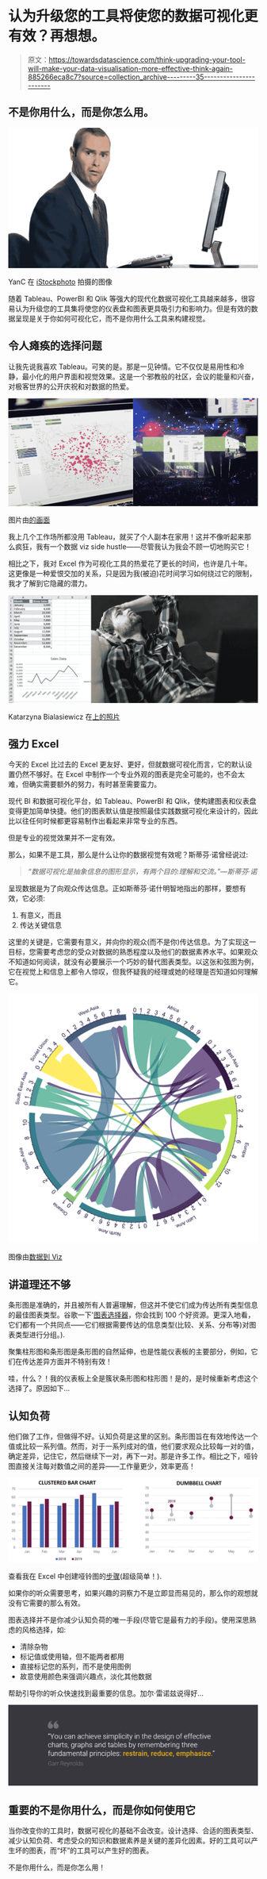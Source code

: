 # 认为升级您的工具将使您的数据可视化更有效？再想想。

> 原文：<https://towardsdatascience.com/think-upgrading-your-tool-will-make-your-data-visualisation-more-effective-think-again-885266eca8c7?source=collection_archive---------35----------------------->

## 不是你用什么，而是你怎么用。

![](img/68df313a34533dc304d512927bfd2ead.png)

YanC 在 [iStockphoto](https://www.istockphoto.com/au/photo/huh-gm93196675-2511864) 拍摄的图像

随着 Tableau、PowerBI 和 Qlik 等强大的现代化数据可视化工具越来越多，很容易认为升级您的工具集将使您的仪表盘和图表更具吸引力和影响力。但是有效的数据呈现是关于你如何可视化它，而不是你用什么工具来构建视觉。

## 令人瘫痪的选择问题

让我先说我喜欢 Tableau。可笑的是。那是一见钟情。它不仅仅是易用性和冷静，最小化的用户界面和视觉效果。这是一个邪教般的社区，会议的能量和兴奋，对极客世界的公开庆祝和对数据的热爱。

![](img/062c053a849a390454f7ab591791c600.png)

图片由[的画面](https://www.tableau.com)

我上几个工作场所都没用 Tableau，就买了个人副本在家用！这并不像听起来那么疯狂，我有一个数据 viz side hustle——尽管我认为我会不顾一切地购买它！

相比之下，我对 Excel 作为可视化工具的热爱花了更长的时间，也许是几十年。这更像是一种爱恨交加的关系，只是因为我(被迫)花时间学习如何绕过它的限制，我才了解到它隐藏的潜力。

![](img/77ad717afbeaee0024099d59f8e8b314.png)

Katarzyna Bialasiewicz 在[上的照片](https://www.istockphoto.com/au/photo/depressed-man-sitting-on-the-couch-gm492456184-76307193)

## 强力 Excel

今天的 Excel 比过去的 Excel 更友好、更好，但就数据可视化而言，它的默认设置仍然不够好。在 Excel 中制作一个专业外观的图表是完全可能的，也不会太难，但确实需要额外的努力，有时甚至需要蛮力。

现代 BI 和数据可视化平台，如 Tableau、PowerBI 和 Qlik，使构建图表和仪表盘变得更加简单快捷。他们的图表默认值是按照最佳实践数据可视化来设计的，因此比以往任何时候都更容易制作出看起来非常专业的东西。

但是专业的视觉效果并不一定有效。

那么，如果不是工具，那么是什么让你的数据视觉有效呢？斯蒂芬·诺曾经说过:

> *“数据可视化是抽象信息的图形显示，有两个目的:理解和交流。”—斯蒂芬·诺*

呈现数据是为了向观众传达信息。正如斯蒂芬·诺什明智地指出的那样，要想有效，它必须:

1.  有意义，而且
2.  传达关键信息

这里的关键是，它需要有意义，并向你的观众(而不是你)传达信息。为了实现这一目标，您需要考虑您的受众对数据的熟悉程度以及他们的数据素养水平。如果观众不知道如何阅读，就没有必要展示一个巧妙的替代图表类型。以这张和弦图为例，它在视觉上和信息上都令人惊叹，但我怀疑我的经理或她的经理是否知道如何理解它。

![](img/c503cf584cbd9fee0ac5937a9238f2ba.png)

图像由[数据到 Viz](https://www.data-to-viz.com/graph/chord.html)

## **讲道理还不够**

条形图是准确的，并且被所有人普遍理解，但这并不使它们成为传达所有类型信息的最佳图表类型。谷歌一下'[图表选择器](https://www.google.com/search?q=chart+chooser&tbm=isch)，你会找到 100 个好资源。更深入地看，它们都有一个共同点——它们根据需要传达的信息类型(比较、关系、分布等)对图表类型进行分组。).

聚集柱形图和条形图是条形图的自然延伸，也是性能仪表板的主要部分，例如，它们在传达差异方面并不特别有效！

哇，什么？！我的仪表板上全是簇状条形图和柱形图！是的，是时候重新考虑这个选择了。原因如下…

## 认知负荷

他们做了工作，但做得不好。认知负荷是这里的区别。条形图旨在有效地传达一个值或比较一系列值。然而，对于一系列成对的值，他们要求观众比较每一对的值，确定差异，记住它，然后继续下一对，再下一对。那是许多工作。相比之下，哑铃图直接关注每对数值之间的差异——工作量更少，效率更高！

![](img/3915265b1222891581c3f1818b2c4d99.png)

查看我在 Excel 中创建哑铃图的[步骤](https://medium.com/@tessica.dall/need-to-emphasize-change-in-your-dashboard-forget-bar-charts-use-dumbbell-charts-instead-84b97c591f12)(超级简单！).

如果你的听众需要思考，如果兴趣的洞察力不是立即显而易见的，那么你的观想就没有它需要的那么有效。

图表选择并不是你减少认知负荷的唯一手段(尽管它是最有力的手段)。使用深思熟虑的风格选择，如:

*   清除杂物
*   标记值或使用轴，但不能两者都用
*   直接标记您的系列，而不是使用图例
*   故意使用颜色来强调兴趣点，淡化其他数据

帮助引导你的听众快速找到最重要的信息。加尔·雷诺兹说得好…

![](img/f9ced62d5f44bb0866669e4e3a03c02d.png)

## 重要的不是你用什么，而是你如何使用它

当你改变你的工具时，数据可视化的基础不会改变。设计选择、合适的图表类型、减少认知负荷、考虑受众的知识和数据素养是关键的差异化因素。好的工具可以产生坏的图表，而“坏”的工具可以产生好的图表。

不是你用什么，而是你怎么用！
